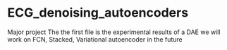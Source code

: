 # ECG_denoising_autoencoders
Major project
The the first file is the experimental results of a DAE
we will work on FCN, Stacked, Variational autoencoder in the future
